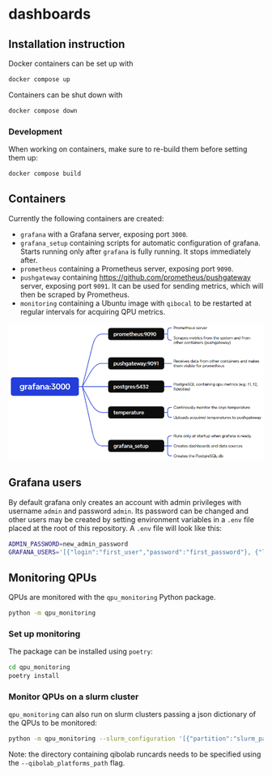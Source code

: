 # dashboards

## Installation instruction

Docker containers can be set up with
``` bash
docker compose up
```

Containers can be shut down with
``` bash
docker compose down
```

### Development

When working on containers, make sure to re-build them before setting them up:
``` bash
docker compose build
```

## Containers

Currently the following containers are created:
 - `grafana` with a Grafana server, exposing port `3000`.
 - `grafana_setup` containing scripts for automatic configuration of grafana.
 Starts running only after `grafana` is fully running. It stops immediately after.
 - `prometheus` containing a Prometheus server, exposing port `9090`.
 - `pushgateway` containing https://github.com/prometheus/pushgateway server, exposing port `9091`.
 It can be used for sending metrics, which will then be scraped by Prometheus.
 - `monitoring` containing a Ubuntu image with `qibocal` to be restarted at regular intervals for acquiring QPU metrics.

![docker configuration](containers_diagram.png)

## Grafana users

By default grafana only creates an account with admin privileges with username `admin` and password `admin`.
Its password can be changed and other users may be created by setting environment variables in a `.env` file placed at the root of this repository.
A `.env` file will look like this:
``` bash
ADMIN_PASSWORD=new_admin_password
GRAFANA_USERS='[{"login":"first_user","password":"first_password"}, {"login":"second_user","password":"second_password","role":"Editor"}]'
```

## Monitoring QPUs

QPUs are monitored with the `qpu_monitoring` Python package.

``` bash
python -m qpu_monitoring
```

### Set up monitoring

The package can be installed using `poetry`:

``` bash
cd qpu_monitoring
poetry install
```

### Monitor QPUs on a slurm cluster

`qpu_monitoring` can also run on slurm clusters passing a json dictionary of the QPUs to be monitored:

``` bash
python -m qpu_monitoring --slurm_configuration '[{"partition":"slurm_partition_name","platform":"qibolab_platform_name"}]' --qibolab_platforms_path /path/to/qibolab/plaftorms
```

Note: the directory containing qibolab runcards needs to be specified using the `--qibolab_platforms_path` flag.
